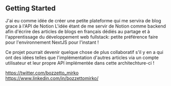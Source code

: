 ## Getting Started

J'ai eu comme idée de créer une petite plateforme qui me servira de blog grace à l'API de Notion
L'idée étant de me servir de Notion comme backend afin d'écrire des articles de blogs en français dédiés au partage et à l'apprentissage du développement web fullstack: petite préférence faire pour l'environnement NextJS pour l'instant !

Ce projet pourrait devenir quelque chose de plus collaboratif s'il y en a qui ont des idées telles que l'implémentation d'autres articles via un compte utilisateur et leur propre API implémentée dans cette architechture-ci !

https://twitter.com/bozzetto_mirko
https://www.linkedin.com/in/bozzettomirko/
